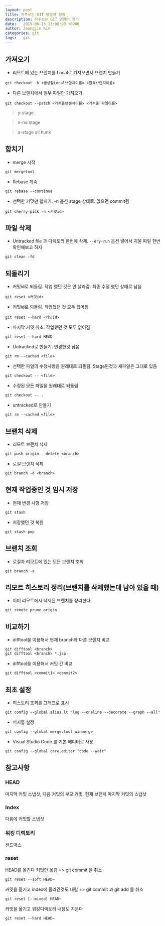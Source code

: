 ```yaml
---
layout: post
title: 자주쓰는 GIT 명령어 정리
description: 자주쓰는 GIT 명령어 정리
date:   2019-06-13 13:00:00 +0900
author: Jeongjin Kim
categories: git
tags:	git
---
```

## 가져오기
* 리모트에 있는 브랜치를 Local로 가져오면서 브랜치 만들기
```plain
git checkout -b <생성할Local브랜치이름> <원격브랜치이름>
```
* 다른 브랜치에서 일부 파일만 가져오기
```plain
git checkout --patch <가져올브랜치이름> <가져올 파일이름>
```
>y-stage

>n-no stage

>a-stage all hunk

## 합치기
* merge 시작
```plain
git mergetool
```
* Rebase 계속
```plain
git rebase --continue
```
* 선택한 커밋만 합치기. -n 옵션 stage 상태로. 없으면 commit됨
```plain
git cherry-pick -n <커밋id>
```

## 파일 삭제
* Untracked file 과 디렉토리 한번에 삭제. `--dry-run` 옵션 넣어서 지울 파일 한번 확인해보고 하자
```plain
git clean -fd
```

## 되돌리기
* 커밋id로 되돌림. 작업 했던 것은 안 날라감. 최종 수정 했던 상태로 남음
```plain
git reset <커밋id>
```
* 커밋id로 되돌림. 작업했던 것 모두 없어짐
```plain
git reset --hard <커밋id>
```
* 마지막 커밋 취소. 작업했던 것 모두 없어짐
```plain
git reset --hard HEAD
```
* Untracked로 만들기. 변경한것 남음
```plain
git rm --cached <file>
```
* 선택한 파일의 수정사항을 원래대로 되돌림. Stage된것과 새파일은 그대로 있음
```plain
git checkout -- <file>
```
* 수정된 모든 파일을 원래대로 되돌림
```plain
git checkout -- .
```
* untracked로 만들기
```plain
git rm --cached <file>
```

## 브랜치 삭제
* 리모트 브랜치 삭제
```plain
git push origin --delete <branch>
```
* 로컬 브랜치 삭제
```plain
git branch -d <branch>
```

## 현재 작업중인 것 임시 저장
* 현재 변경 사항 저장
```plain
git stash
```
* 저장했던 것 복원
```plain
git stash pop
```

## 브랜치 조회
* 로컬과 리모트에 있는 모든 브랜치 조회
```plain
git branch -a
```


## 리모트 히스토리 정리(브랜치를 삭제했는데 남아 있을 때)
* 이미 리모트에서 삭제된 브랜치를 정리한다
```plain
git remote prune origin
```

## 비교하기
* difftool을 이용해서 현재 branch와 다른 브랜치 비교
```plain
git difftool <branch>
git difftool <branch> *.jsp
```
* difftool을 이용해서 커밋 간 비교
```plain
git difftool <commit1> <commit2>
```


## 최초 설정
* 히스토리 조회를 그래프로 표시
```plain
git config --global alias.lt "log --oneline --decorate --graph --all"
```
* 머지툴 설정
```plain
git config --global merge.tool winmerge
```
* Visual Studio Code 를 기본 에디터로 사용
```plain
git config --global core.editor "code --wait"
```

## 참고사항
### HEAD
마지막 커밋 스냅샷, 다음 커밋의 부모 커밋, 현재 브랜치 마지막 커밋의 스냅샷
### Index
다음에 커밋할 스냅샷
### 워킹 디렉토리
샌드박스
### reset
HEAD를 옮긴다
커밋만 옮김 => git commit 을 취소
```plain
git reset --soft HEAD~
```
커밋을 옮기고 index에 올라간것도 내림 => git commit 과 git add 를 취소
```plain
git reset [--mixed] HEAD~
```
커밋을 옮기고 워킹디렉토리 내용도 지운다
```plain
git reset --hard HEAD~
```

